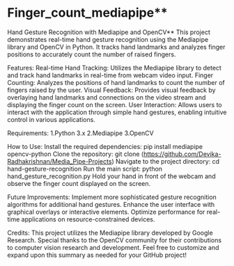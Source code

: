 # Finger_count_mediapipe**
Hand Gesture Recognition with Mediapipe and OpenCV**
This project demonstrates real-time hand gesture recognition using the Mediapipe library and OpenCV in Python. It tracks hand landmarks and analyzes finger positions to accurately count the number of raised fingers.

Features:
Real-time Hand Tracking: Utilizes the Mediapipe library to detect and track hand landmarks in real-time from webcam video input.
Finger Counting: Analyzes the positions of hand landmarks to count the number of fingers raised by the user.
Visual Feedback: Provides visual feedback by overlaying hand landmarks and connections on the video stream and displaying the finger count on the screen.
User Interaction: Allows users to interact with the application through simple hand gestures, enabling intuitive control in various applications.

Requirements:
1.Python 3.x
2.Mediapipe
3.OpenCV

How to Use:
Install the required dependencies: pip install mediapipe opencv-python
Clone the repository: git clone (https://github.com/Devika-Radhakrishnan/Media_Pipe-Projects)
Navigate to the project directory: cd hand-gesture-recognition
Run the main script: python hand_gesture_recognition.py
Hold your hand in front of the webcam and observe the finger count displayed on the screen.

Future Improvements:
Implement more sophisticated gesture recognition algorithms for additional hand gestures.
Enhance the user interface with graphical overlays or interactive elements.
Optimize performance for real-time applications on resource-constrained devices.

Credits:
This project utilizes the Mediapipe library developed by Google Research.
Special thanks to the OpenCV community for their contributions to computer vision research and development.
Feel free to customize and expand upon this summary as needed for your GitHub project!
